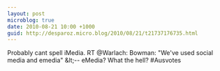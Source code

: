 ```yaml
---
layout: post
microblog: true
date: 2010-08-21 10:00 +1000
guid: http://desparoz.micro.blog/2010/08/21/t21737176735.html
---
```

Probably cant spell iMedia. RT @Warlach: Bowman: "We've used social media and emedia" &amp;lt;-- eMedia? What the hell?  #Ausvotes
